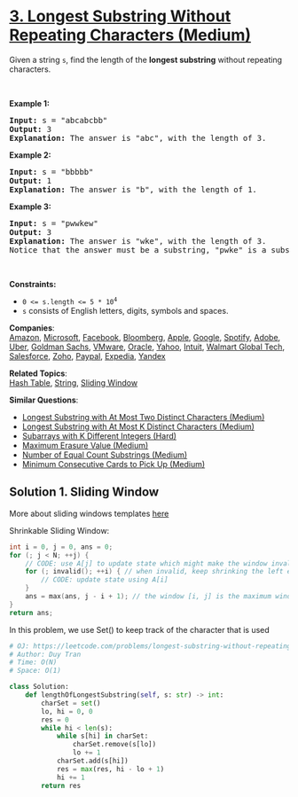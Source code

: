 # [3. Longest Substring Without Repeating Characters (Medium)](https://leetcode.com/problems/longest-substring-without-repeating-characters/)

<p>Given a string <code>s</code>, find the length of the <strong>longest substring</strong> without repeating characters.</p>

<p>&nbsp;</p>
<p><strong>Example 1:</strong></p>

<pre><strong>Input:</strong> s = "abcabcbb"
<strong>Output:</strong> 3
<strong>Explanation:</strong> The answer is "abc", with the length of 3.
</pre>

<p><strong>Example 2:</strong></p>

<pre><strong>Input:</strong> s = "bbbbb"
<strong>Output:</strong> 1
<strong>Explanation:</strong> The answer is "b", with the length of 1.
</pre>

<p><strong>Example 3:</strong></p>

<pre><strong>Input:</strong> s = "pwwkew"
<strong>Output:</strong> 3
<strong>Explanation:</strong> The answer is "wke", with the length of 3.
Notice that the answer must be a substring, "pwke" is a subsequence and not a substring.
</pre>

<p>&nbsp;</p>
<p><strong>Constraints:</strong></p>

<ul>
	<li><code>0 &lt;= s.length &lt;= 5 * 10<sup>4</sup></code></li>
	<li><code>s</code> consists of English letters, digits, symbols and spaces.</li>
</ul>

**Companies**:  
[Amazon](https://leetcode.com/company/amazon), [Microsoft](https://leetcode.com/company/microsoft), [Facebook](https://leetcode.com/company/facebook), [Bloomberg](https://leetcode.com/company/bloomberg), [Apple](https://leetcode.com/company/apple), [Google](https://leetcode.com/company/google), [Spotify](https://leetcode.com/company/spotify), [Adobe](https://leetcode.com/company/adobe), [Uber](https://leetcode.com/company/uber), [Goldman Sachs](https://leetcode.com/company/goldman-sachs), [VMware](https://leetcode.com/company/vmware), [Oracle](https://leetcode.com/company/oracle), [Yahoo](https://leetcode.com/company/yahoo), [Intuit](https://leetcode.com/company/intuit), [Walmart Global Tech](https://leetcode.com/company/walmart-labs), [Salesforce](https://leetcode.com/company/salesforce), [Zoho](https://leetcode.com/company/zoho), [Paypal](https://leetcode.com/company/paypal), [Expedia](https://leetcode.com/company/expedia), [Yandex](https://leetcode.com/company/yandex)

**Related Topics**:  
[Hash Table](https://leetcode.com/tag/hash-table/), [String](https://leetcode.com/tag/string/), [Sliding Window](https://leetcode.com/tag/sliding-window/)

**Similar Questions**:

- [Longest Substring with At Most Two Distinct Characters (Medium)](https://leetcode.com/problems/longest-substring-with-at-most-two-distinct-characters/)
- [Longest Substring with At Most K Distinct Characters (Medium)](https://leetcode.com/problems/longest-substring-with-at-most-k-distinct-characters/)
- [Subarrays with K Different Integers (Hard)](https://leetcode.com/problems/subarrays-with-k-different-integers/)
- [Maximum Erasure Value (Medium)](https://leetcode.com/problems/maximum-erasure-value/)
- [Number of Equal Count Substrings (Medium)](https://leetcode.com/problems/number-of-equal-count-substrings/)
- [Minimum Consecutive Cards to Pick Up (Medium)](https://leetcode.com/problems/minimum-consecutive-cards-to-pick-up/)

## Solution 1. Sliding Window

More about sliding windows templates [here](https://leetcode.com/problems/frequency-of-the-most-frequent-element/discuss/1175088/C%2B%2B-Maximum-Sliding-Window-Cheatsheet-Template!)

Shrinkable Sliding Window:

```cpp
int i = 0, j = 0, ans = 0;
for (; j < N; ++j) {
    // CODE: use A[j] to update state which might make the window invalid
    for (; invalid(); ++i) { // when invalid, keep shrinking the left edge until it's valid again
        // CODE: update state using A[i]
    }
    ans = max(ans, j - i + 1); // the window [i, j] is the maximum window we've found thus far
}
return ans;
```

In this problem, we use Set() to keep track of the character that is used

```py
# OJ: https://leetcode.com/problems/longest-substring-without-repeating-characters/
# Author: Duy Tran
# Time: O(N)
# Space: O(1)

class Solution:
    def lengthOfLongestSubstring(self, s: str) -> int:
        charSet = set()
        lo, hi = 0, 0
        res = 0
        while hi < len(s):
            while s[hi] in charSet:
                charSet.remove(s[lo])
                lo += 1
            charSet.add(s[hi])
            res = max(res, hi - lo + 1)
            hi += 1
        return res


```

